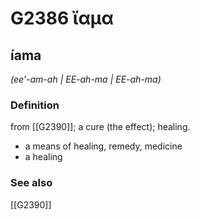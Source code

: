 # G2386 ἴαμα

## íama

_(ee'-am-ah | EE-ah-ma | EE-ah-ma)_

### Definition

from [[G2390]]; a cure (the effect); healing.

- a means of healing, remedy, medicine
- a healing

### See also

[[G2390]]

